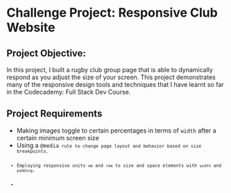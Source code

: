 # Challenge Project: Responsive Club Website
## Project Objective:
In this project, I built a rugby club group page that is able to dynamically respond as you adjust the size of your screen. This project demonstrates many of the responsive design tools and techniques that I have learnt so far in the Codecademy: Full Stack Dev Course.
## Project Requirements
<ul>
    <li>Making images toggle to certain percentages in terms of <code>width</code> after a certain minimum screen size</li>
    <li>Using a <code>@media<code> rule to change page layout and behavior based on size breakpoints.</li>
    <li>Employing responsive units <code>em</code> and <code>rem</code> to size and space elements with <code>width</code> and <code>padding</code>.</li>
    <li></li>
</ul>